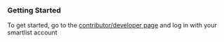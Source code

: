 ### Getting Started
To get started, go to the [contributor/developer page](https://smartlist.ga/contribute/) and log in with your smartlist account
